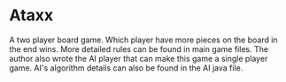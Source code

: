 # Ataxx
A two player board game. Which player have more pieces on the board in the end wins. More detailed rules can be found in main game files.
The author also wrote the AI player that can make this game a single player game. AI's algorithm details can also be found in the AI java file.
